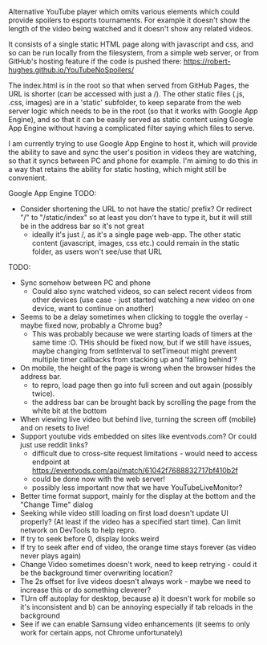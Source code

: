 Alternative YouTube player which omits various elements which could provide spoilers to esports tournaments.
For example it doesn't show the length of the video being watched and it doesn't show any related videos.

It consists of a single static HTML page along with javascript and css, and so can be run locally from the filesystem,
from a simple web server, or from GitHub's hosting feature if the code is pushed there: https://robert-hughes.github.io/YouTubeNoSpoilers/

The index.html is in the root so that when served from GitHub Pages, the URL is shorter (can be accessed with just a /). The other static files (.js, .css, images) are in a 'static' subfolder, to keep separate from the web
server logic which needs to be in the root (so that it works with Google App Engine), and so that it can be 
easily served as static content using Google App Engine without having a complicated filter saying
which files to serve.

I am currently trying to use Google App Engine to host it, which will provide the ability to save and sync the user's position
in videos they are watching, so that it syncs between PC and phone for example. I'm aiming to do this in a way that retains
the ability for static hosting, which might still be convenient.

Google App Engine TODO:

* Consider shortening the URL to not have the static/ prefix? Or redirect "/" to "/static/index" so at least you don't have to type it, but 
 it will still be in the address bar so it's not great
   - ideally it's just /, as it's a single page web-app. The other static content (javascript, images, css etc.) could remain in the static
   folder, as users won't see/use that URL

TODO:

* Sync somehow between PC and phone
  - Could also sync watched videos, so can select recent videos from other devices (use case - just started
  watching a new video on one device, want to continue on another)
* Seems to be a delay sometimes when clicking to toggle the overlay - maybe fixed now, probably a Chrome bug?
    * This was probably because we were starting loads of timers at the same time :O. THis should be fixed now, but if we still have issues, maybe changing from
      setInterval to setTimeout might prevent multiple timer callbacks from stacking up and 'falling behind'?
* On mobile, the height of the page is wrong when the browser hides the address bar.
    - to repro, load page then go into full screen and out again (possibly twice). 
    - the address bar can be brought back by scrolling the page from the white bit at the bottom
* When viewing live video but behind live, turning the screen off (mobile) and on resets to live!
* Support youtube vids embedded on sites like eventvods.com? Or could just use reddit links?
    - difficult due to cross-site request limitations - would need to access endpoint at https://eventvods.com/api/match/61042f7688832717bf410b2f
    - could be done now with the web server!
    - possibly less important now that we have YouTubeLiveMonitor?
* Better time format support, mainly for the display at the bottom and the "Change Time" dialog
* Seeking while video still loading on first load doesn't update UI properly? (At least if the video has a specified start time). Can limit network on DevTools to help repro.
* If try to seek before 0, display looks weird
* If try to seek after end of video, the orange time stays forever (as video never plays again)
* Change Video sometimes doesn't work, need to keep retrying - could it be the background timer overwriting location?
* The 2s offset for live videos doesn't always work - maybe we need to increase this or do something cleverer?
* TUrn off autoplay for desktop, because a) it doesn't work for mobile so it's inconsistent and b) can be annoying especially if tab reloads in the background
* See if we can enable Samsung video enhancements (it seems to only work for certain apps, not Chrome unfortunately)